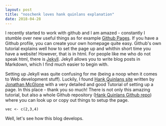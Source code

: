 ```yaml
---
layout: post
title: "noschenk loves hank quinlans explanation"
date: 2018-04-28
---
```


I recently started to work with github and I am amazed - constantly I stumble over new useful things as for example [Github Pages](https://pages.github.com/). If you have a Github profile, you can create your own homepage quite easy. Github's own tutorial explains well how to set the page up and whithin short time you have a website! However, that is in html. For people like me who do not speak html, there is [Jekyll](http://jekyllrb.com). Jekyll allows you to write blog posts in Markdown, which I find much easier to begin with.

Setting up Jekyll was quite confusing for me (being a noop when it comes to Web development stuff). Luckily, I found [Hank Quinlans site](http://jmcglone.com/guides/github-pages/) written by [Jonathan McGlone](http://jmcglone.com/) with a very detailed and good Tutorial of setting up a page. In this place - thank you so much! There is not only this amazing tutorial, but also a whole Github repository ([Hank Quinlans Github repo](https://github.com/hankquinlan/hankquinlan.github.io)) where you can look up or copy out things to setup the page.

```{r}
vec <- c(2,3,4)
```

Well, let's see how this blog develops.
